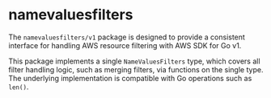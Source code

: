 # namevaluesfilters

The `namevaluesfilters/v1` package is designed to provide a consistent interface for handling AWS resource filtering with AWS SDK for Go v1.

This package implements a single `NameValuesFilters` type, which covers all filter handling logic, such as merging filters, via functions on the single type. The underlying implementation is compatible with Go operations such as `len()`.
